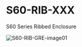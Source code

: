 # S60-RIB-XXX
S60 Series Ribbed Enclosure

<img src="https://i.ibb.co/7XGVHkV/S60-RIB-GRE-image01.jpg" alt="S60-RIB-GRE-image01" border="0">
